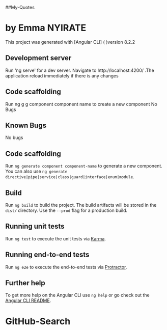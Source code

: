 ##My-Quotes
# by Emma NYIRATE

This project was generated with [Angular CLI] ( )version 8.2.2

## Development server

Run 'ng serve' for a dev server. Navigate to http://localhost:4200/ .The application reload immediately if there is any changes

## Code scaffolding

Run ng g g component component name to create a new component
No Bugs

## Known Bugs

No bugs

## Code scaffolding

Run `ng generate component component-name` to generate a new component. You can also use `ng generate directive|pipe|service|class|guard|interface|enum|module`.

## Build

Run `ng build` to build the project. The build artifacts will be stored in the `dist/` directory. Use the `--prod` flag for a production build.

## Running unit tests

Run `ng test` to execute the unit tests via [Karma](https://karma-runner.github.io).

## Running end-to-end tests

Run `ng e2e` to execute the end-to-end tests via [Protractor](http://www.protractortest.org/).

## Further help

To get more help on the Angular CLI use `ng help` or go check out the [Angular CLI README](https://github.com/angular/angular-cli/blob/master/README.md).
# GitHub-Search 


